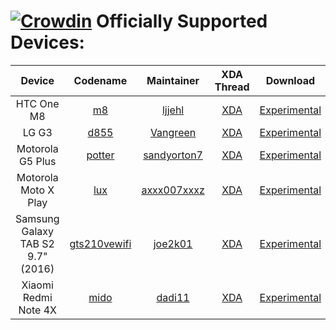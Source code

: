 [![Crowdin](https://d322cqt584bo4o.cloudfront.net/xenonhd-rom/localized.svg)](https://crowdin.com/project/xenonhd-rom)
Officially Supported Devices:
==========
| Device                            | Codename                                                                           | Maintainer                                    | XDA Thread                                                       | Download                                                                                     |
| :-------------------------------: | :--------------------------------------------------------------------------------: | :-------------------------------------------: | :--------------------------------------------------------------: | :------------------------------------------------------------------------------------------: |
| HTC One M8                        | [m8](https://github.com/TeamHorizon/android_device_htc_m8)                         | [ljjehl](https://github.com/ljjehl)           | [XDA](https://forum.xda-developers.com/showthread.php?t=3520382) | [Experimental](https://mirrors.c0urier.net/android/teamhorizon/O/Experimental/m8/)           |
| LG G3                             | [d855](https://github.com/TeamHorizon/android_device_lge_d855)                     | [Vangreen](https://github.com/Vangreen)       | [XDA](https://forum.xda-developers.com/showthread.php?t=3701868) | [Experimental](https://mirrors.c0urier.net/android/teamhorizon/O/Experimental/d855/)         |
| Motorola G5 Plus                  | [potter](https://github.com/TeamHorizon/android_device_motorola_potter)            | [sandyorton7](https://github.com/sandyorton7) | [XDA](https://forum.xda-developers.com/showthread.php?t=3698103) | [Experimental](https://mirrors.c0urier.net/android/teamhorizon/O/Experimental/potter/)       |
| Motorola Moto X Play              | [lux](https://github.com/TeamHorizon/android_device_motorola_lux)                  | [axxx007xxxz](https://github.com/axxx007xxxz) | [XDA](https://forum.xda-developers.com/showthread.php?t=3701304) | [Experimental](https://mirrors.c0urier.net/android/teamhorizon/O/Experimental/lux/)          |
| Samsung Galaxy TAB S2 9.7" (2016) | [gts210vewifi](https://github.com/TeamHorizon/android_device_samsung_gts210vewifi) | [joe2k01](https://github.com/joe2k01)         | [XDA](https://forum.xda-developers.com/showthread.php?t=3697169) | [Experimental](https://mirrors.c0urier.net/android/teamhorizon/O/Experimental/gts210vewifi/) |
| Xiaomi Redmi Note 4X              | [mido](https://github.com/TeamHorizon/android_device_xiaomi_mido)                  | [dadi11](https://github.com/dadi11)           | [XDA](https://forum.xda-developers.com/showthread.php?t=3696072) | [Experimental](https://mirrors.c0urier.net/android/teamhorizon/O/Experimental/mido/)         |
